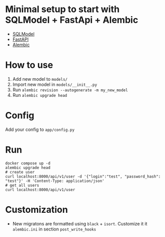 # Minimal setup to start with SQLModel + FastApi + Alembic
- [SQLModel](https://sqlmodel.tiangolo.com/)
- [FastAPI](https://fastapi.tiangolo.com/)
- [Alembic](https://alembic.sqlalchemy.org/en/latest/)

# How to use
1. Add new model to `models/`
2. Import new model in `models/__init__.py`
3. Run `alembic revision --autogenerate -m my_new_model`
4. Run `alembic upgrade head`

# Config
Add your config to `app/config.py`

# Run
```
docker compose up -d 
alembic upgrade head
# create user
curl localhost:8000/api/v1/user -d '{"login":"test", "password_hash": "test"}' -H 'Content-Type: application/json'
# get all users
curl localhost:8000/api/v1/user
```

# Customization
- New migratons are formatted using `black` + `isort`. Customize it it `alembic.ini` in section `post_write_hooks`
